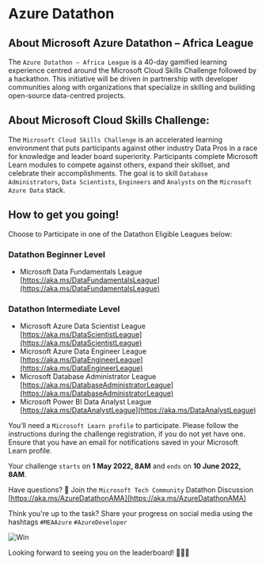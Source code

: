 # Azure Datathon

## About Microsoft Azure Datathon – Africa League
The ```Azure Datathon – Africa League``` is a 40-day gamified learning experience centred around the Microsoft Cloud Skills Challenge followed by a hackathon. This initiative will be driven in partnership with developer communities along with organizations that specialize in skilling and building open-source data-centred projects.

## About Microsoft Cloud Skills Challenge:
The `Microsoft Cloud Skills Challenge` is an accelerated learning environment that puts participants against other industry Data Pros in a race for knowledge and leader board superiority. Participants complete Microsoft Learn modules to compete against others, expand their skillset, and celebrate their accomplishments.
The goal is to skill `Database Administrators`, `Data Scientists`, `Engineers` and `Analysts` on the `Microsoft Azure Data` stack.

## How to get you going!
Choose to Participate in one of the Datathon Eligible Leagues below: 
### Datathon Beginner Level
- Microsoft Data Fundamentals League [https://aka.ms/DataFundamentalsLeague](https://aka.ms/DataFundamentalsLeague)

### Datathon Intermediate Level
- Microsoft Azure Data Scientist League [https://aka.ms/DataScientistLeague](https://aka.ms/DataScientistLeague) 
- Microsoft Azure Data Engineer League [https://aka.ms/DataEngineerLeague](https://aka.ms/DataEngineerLeague)
- Microsoft Database Administrator League [https://aka.ms/DatabaseAdministratorLeague](https://aka.ms/DatabaseAdministratorLeague)
- Microsoft Power BI Data Analyst League [https://aka.ms/DataAnalystLeague](https://aka.ms/DataAnalystLeague)

You’ll need a ```Microsoft Learn profile``` to participate. Please follow the instructions during the challenge registration, if you do not yet have one. Ensure that you have an email for notifications saved in your Microsoft Learn profile.

Your challenge ```starts``` on **1 May 2022, 8AM** and ```ends``` on **10 June 2022, 8AM**.

Have questions? 🤔 Join the ```Microsoft Tech Community``` Datathon Discussion [https://aka.ms/AzureDatathonAMA](https://aka.ms/AzureDatathonAMA)

Think you're up to the task? Share your progress on social media using the hashtags ```#MEAAzure``` ```#AzureDeveloper``` 

![Win](https://user-images.githubusercontent.com/6312647/170799614-96cb0f28-dba0-41be-b612-4c97c89b3725.png)

Looking forward to seeing you on the leaderboard! 🚀🚀🚀
